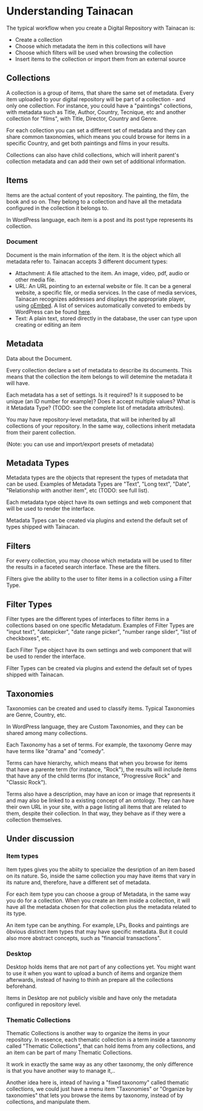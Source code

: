 # Understanding Tainacan

The typical workflow when you create a Digital Repository with Tainacan is:

* Create a collection
* Choose which metadata the item in this collections will have
* Choose which filters will be used when browsing the collection
* Insert items to the collection or import them from an external source

## Collections

A collection is a group of items, that share the same set of metadata. Every item uploaded to your digital repository will be part of a collection - and only one collection. For instance, you could have a "paintings" collections, with metadata such as Title, Author, Country, Tecnique, etc and another collection for "films", with Title, Director, Country and Genre.

For each collection you can set a different set of metadata and they can share common taxonomies, which means you could browse for items in a specific Country, and get both paintings and films in your results. 

Collections can also have child collections, which will inherit parent's collection metadata and can add their own set of additional information.

## Items

Items are the actual content of yout repository. The painting, the film, the book and so on. They belong to a collection and have all the metadata configured in the collection it belongs to.

In WordPress language, each item is a post and its post type represents its collection.

### Document 

Document is the main information of the item. It is the object which all metadata refer to. Tainacan accepts 3 different document types:

* Attachment: A file attached to the item. An image, video, pdf, audio or other media file.
* URL: An URL pointing to an external website or file. It can be a general website, a specific file, or media services. In the case of media services, Tainacan recognizes addresses and displays the appropriate player, using [oEmbed](https://oembed.com/). A list of services automatically conveted to embeds by WordPress can be found [here](https://codex.wordpress.org/Embeds).
* Text: A plain text, stored directly in the database, the user can type upon creating or editing an item

## Metadata

Data about the Document. 

Every collection declare a set of metadata to describe its documents. This means that the collection the item belongs to will detemine the metadata it will have.

Each metadata has a set of settings. Is it required? Is it supposed to be unique (an ID number for example)? Does it accept multiple values? What is it Metadata Type? (TODO: see the complete list of metadata attributes).

You may have repository-level metadata, that will be inherited by all collections of your repository. In the same way, collections inherit metadata from their parent collection.

(Note: you can use and import/export presets of metadata)

## Metadata Types

Metadata types are the objects that represent the types of metadata that can be used. Examples of Metadata Types are "Text", "Long text", "Date", "Relationship with another item", etc (TODO: see full list).

Each metadata type object have its own settings and web component that will be used to render the interface. 

Metadata Types can be created via plugins and extend the default set of types shipped with Tainacan.

## Filters

For every collection, you may choose which metadata will be used to filter the results in a faceted search interface. These are the filters.

Filters give the ability to the user to filter items in a collection using a Filter Type.

## Filter Types

Filter types are the different types of interfaces to filter items in a collections based on one specific Metadatum. Examples of Filter Types are "input text", "datepicker", "date range picker", "number range slider", "list of checkboxes", etc.

Each Filter Type object have its own settings and web component that will be used to render the interface.

Filter Types can be created via plugins and extend the default set of types shipped with Tainacan. 

## Taxonomies

Taxonomies can be created and used to classify items. Typical Taxonomies are Genre, Country, etc.

In WordPress language, they are Custom Taxonomies, and they can be shared among many collections.

Each Taxonomy has a set of terms. For example, the taxonomy Genre may have terms like "drama" and "comedy".

Terms can have hierarchy, which means that when you browse for items that have a parente term (for instance, "Rock"), the results will include items that have any of the child terms (for instance, "Progressive Rock" and "Classic Rock").

Terms also have a description, may have an icon or image that represents it and may also be linked to a existing concept of an ontology. They can have their own URL in your site, with a page listing all items that are related to them, despite their collection. In that way, they behave as if they were a collection themselves.

## Under discussion

### Item types

Item types gives you the abiity to specialize the desription of an item based on its nature. So, inside the same collection you may have items that vary in its nature and, therefore, have a different set of metadata.

For each item type you can choose a group of Metadata, in the same way you do for a collection. When you create an item inside a collection, it will have all the metadata chosen for that collection plus the metadata related to its type.

An item type can be anything. For example, LPs, Books and paintings are õbvious distinct item types that may have specific metadata. But it could also more abstract concepts, such as "financial transactions".

### Desktop

Desktop holds items that are not part of any collections yet. You might want to use it when you want to upload a bunch of items and organize them afterwards, instead of having to thinh an prepare all the collections beforehand.

Items in Desktop are not publicly visible and have only the metadata configured in repository level.

### Thematic Collections

Thematic Collections is another way to organize the items in your repository. In essence, each thematic collection is a term inside a taxonomy called "Thematic Collections", that can hold items from any collections, and an item can be part of many Thematic Collections.

It work in exactly the same way as any other taxonomy, the only difference is that you have another way to manage it,..

Another idea here is, intead of having a "fixed taxonomy" called thematic collections, we could just have a menu item "Taxonomies" or "Organize by taxonomies" that lets you browse the items by taxonomy, instead of by collections, and manipulate them.
